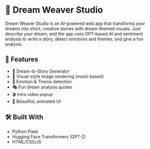 # 🌙 Dream Weaver Studio

Dream Weaver Studio is an AI-powered web app that transforms your dreams into short, creative stories with dream-themed visuals. Just describe your dream, and the app uses GPT-based AI and sentiment analysis to write a story, detect emotions and themes, and give a fun analysis.

## 🚀 Features
- 📝 Dream-to-Story Generator
- 🎨 Visual-style image rendering (mock-based)
- 🧠 Emotion & Theme detection
- 🎭 Fun dream analysis quotes
- 🎬 Intro video popup
- 🎨 Beautiful, animated UI

## 🛠 Built With
- Python Flask
- Hugging Face Transformers (GPT-2)
- HTML/CSS/JS
